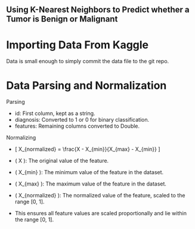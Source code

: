 ## Using K-Nearest Neighbors to Predict whether a Tumor is Benign or Malignant

# Importing Data From Kaggle
Data is small enough to simply commit the data file to the git repo.

# Data Parsing and Normalization
Parsing
- id: First column, kept as a string.
- diagnosis: Converted to 1 or 0 for binary classification.
- features: Remaining columns converted to Double.

Normalizing
- \[ X_{normalized} = \frac{X - X_{min}}{X_{max} - X_{min}} \]

- \( X \): The original value of the feature.
- \( X_{min} \): The minimum value of the feature in the dataset.
- \( X_{max} \): The maximum value of the feature in the dataset.
- \( X_{normalized} \): The normalized value of the feature, scaled to the range [0, 1].

- This ensures all feature values are scaled proportionally and lie within the range [0, 1].

